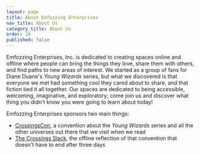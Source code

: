```yaml
---
layout: page
title: About Emfozzing Enterprises
nav_title: About Us
category_title: About Us
order: 10
published: false
---
```


Emfozzing Enterprises, Inc. is dedicated to creating spaces online and offline where people can bring the things they love, share them with others, and find paths to new areas of interest. We started as a group of fans for Diane Duane's _Young Wizards_ series, but what we discovered is that everyone we met had something cool they cared about to share, and that fiction tied it all together. Our spaces are dedicated to being accessible, welcoming, imaginative, and exploratory; come join us and discover what thing you didn't know you were going to learn about today!

Emfozzing Enterprises sponsors two main things:

- [CrossingsCon](https://www.crossingscon.org), a convention about the _Young Wizards_ series and all the other universes out there that we visit when we read
- [The Crossings Slack](http://www.crossingscon.org/community/slack/), the offline reflection of that convention that doesn't have to end after three days
